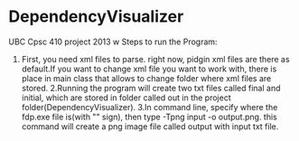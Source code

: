 DependencyVisualizer
====================

UBC Cpsc 410 project 2013 w
Steps to run the Program: 
1. First, you need xml files to parse. right now, pidgin xml files are there as default.If you want to change xml file you want to work with, 
   there is place in main class that allows to change folder where xml files are stored.
2.Running the program will create two txt files called final and initial, which are stored in folder called out in the project folder(DependencyVisualizer). 
3.In command line, specify where the fdp.exe file is(with "" sign), then type -Tpng input -o output.png.
  this command will create a png image file called output with input txt file.